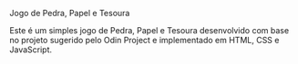 Jogo de Pedra, Papel e Tesoura

Este é um simples jogo de Pedra, Papel e Tesoura desenvolvido com base no projeto sugerido pelo Odin Project e implementado em HTML, CSS e JavaScript.
